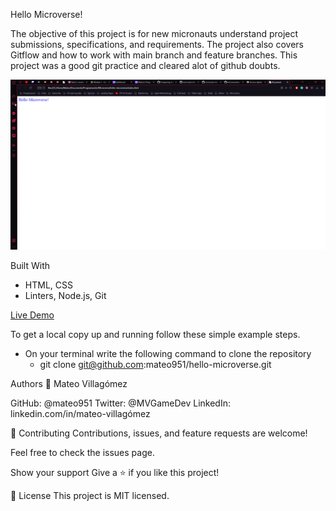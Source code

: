 Hello Microverse!

The objective of this project is for new micronauts understand project submissions, specifications, and requirements. The project also covers Gitflow and how to work with main branch and feature branches. This project was a good git practice and cleared alot of github doubts. 

![Alt text](/project-sh-1.png?raw=true)

Built With
- HTML, CSS
- Linters, Node.js, Git

[Live Demo](https://mateo951.github.io/hello-microverse/)

To get a local copy up and running follow these simple example steps.
- On your terminal write the following command to clone the repository
    - git clone git@github.com:mateo951/hello-microverse.git

Authors
👤 Mateo Villagómez

GitHub: @mateo951
Twitter: @MVGameDev
LinkedIn: linkedin.com/in/mateo-villagómez

🤝 Contributing
Contributions, issues, and feature requests are welcome!

Feel free to check the issues page.

Show your support
Give a ⭐️ if you like this project!

📝 License
This project is MIT licensed.